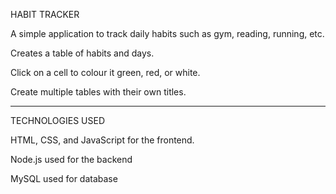 HABIT TRACKER

A simple application to track daily habits such as gym, reading, running, etc.

Creates a table of habits and days.

Click on a cell to colour it green, red, or white.

Create multiple tables with their own titles.

----------------------------------
TECHNOLOGIES USED

HTML, CSS, and JavaScript for the frontend.

Node.js used for the backend

MySQL used for database


